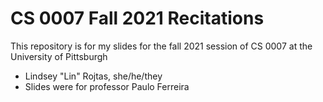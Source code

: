 # CS 0007 Fall 2021 Recitations
This repository is for my slides for the fall 2021 session of CS 0007 at the University of Pittsburgh
- Lindsey "Lin" Rojtas, she/he/they
- Slides were for professor Paulo Ferreira 

